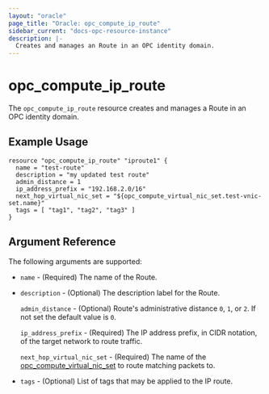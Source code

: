```yaml
---
layout: "oracle"
page_title: "Oracle: opc_compute_ip_route"
sidebar_current: "docs-opc-resource-instance"
description: |-
  Creates and manages an Route in an OPC identity domain.
---
```


# opc\_compute\_ip\_route

The ``opc_compute_ip_route`` resource creates and manages a Route in an OPC identity domain.

## Example Usage

```
resource "opc_compute_ip_route" "iproute1" {
  name = "test-route"
  description = "my updated test route"
  admin_distance = 1
  ip_address_prefix = "192.168.2.0/16"
  next_hop_virtual_nic_set = "${opc_compute_virtual_nic_set.test-vnic-set.name}"
  tags = [ "tag1", "tag2", "tag3" ]
}
```

## Argument Reference

The following arguments are supported:

* `name` - (Required) The name of the Route.

* `description` - (Optional) The description label for the Route.

  `admin_distance` - (Optional) Route's administrative distance `0`, `1`, or `2`. If not set the default value is `0`.

  `ip_address_prefix` - (Required) The IP address prefix, in CIDR notation, of the target network to route traffic.

  `next_hop_virtual_nic_set` - (Required) The name of the [opc_compute_virtual_nic_set](opc_compute_virtual_nic_set.html.markdown) to route matching packets to.

* `tags` - (Optional) List of tags that may be applied to the IP route.
